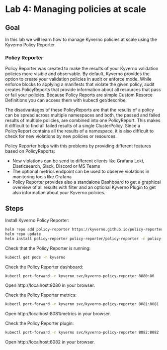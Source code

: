 # Lab 4: Managing policies at scale

## Goal

In this lab we will learn how to manage Kyverno policies at scale using the Kyverno Policy Reporter.

### Policy Reporter

Policy Reporter was created to make the results of your Kyverno validation policies more visible and observable. By default, Kyverno provides the option to create your validation policies in audit or enforce mode. While enforce blocks to applying a manifests that violate the given policy, audit creates PolicyReports that provide information about all resources that pass or fail your policies. Because Policy Reports are simple Custom Resorce Definitions you can access them with kubectl get/describe.

The disadvantages of these PolicyReports are that the results of a policy can be spread across multiple namespaces and both, the passed and failed results of multiple policies, are combined into one PolicyReport. This makes it difficult to find all failed results of a single ClusterPolicy. Since a PolicyReport contains all the results of a namespace, it is also difficult to check for new violations by new policies or resources.

Policy Reporter helps with this problems by providing different features based on PolicyReports:

* New violations can be send to different clients like Grafana Loki, Elasticsearch, Slack, Discord or MS Teams
* The optional metrics endpoint can be used to observe violations in monitoring tools like Grafana
* Policy Reporter provides also a standalone Dashboard to get a graphical overview of all results with filter and an optional Kyverno Plugin to get also information about your Kyverno policies.

## Steps

Install Kyverno Policy Reporter:

```bash
helm repo add policy-reporter https://kyverno.github.io/policy-reporter
helm repo update
helm install policy-reporter policy-reporter/policy-reporter -n policy-reporter --create-namespace
```

Check that the Policy Reporter is running:

```bash
kubectl get pods -n kyverno
```

Check the Policy Reporter dashboard:

```bash
kubectl port-forward -n kyverno svc/kyverno-policy-reporter 8080:80
```

Open http://localhost:8080 in your browser.

Check the Policy Reporter metrics:

```bash
kubectl port-forward -n kyverno svc/kyverno-policy-reporter 8081:8081
```

Open http://localhost:8081/metrics in your browser.

Check the Policy Reporter plugin:

```bash
kubectl port-forward -n kyverno svc/kyverno-policy-reporter 8082:8082
```

Open http://localhost:8082 in your browser.
